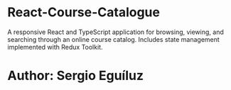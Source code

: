 # React-Course-Catalogue
A responsive React and TypeScript application for browsing, viewing, and searching through an online course catalog. Includes state management implemented with Redux Toolkit.
 # Author: Sergio Eguíluz
